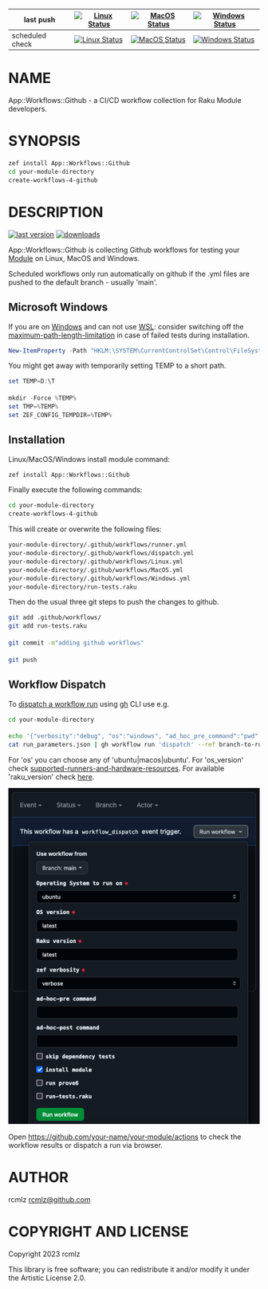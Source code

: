 |last push|[![Linux Status](https://github.com/zero-overhead/App-Workflows-Github/actions/workflows/Linux.yml/badge.svg?event=push)](https://github.com/zero-overhead/App-Workflows-Github/actions)|[![MacOS Status](https://github.com/zero-overhead/App-Workflows-Github/actions/workflows/MacOS.yml/badge.svg?event=push)](https://github.com/zero-overhead/App-Workflows-Github/actions)|[![Windows Status](https://github.com/zero-overhead/App-Workflows-Github/actions/workflows/Windows.yml/badge.svg?event=push)](https://github.com/zero-overhead/App-Workflows-Github/actions)|
|---|---|---|---|
|scheduled check|[![Linux Status](https://github.com/zero-overhead/App-Workflows-Github/actions/workflows/Linux.yml/badge.svg?event=schedule)](https://github.com/zero-overhead/App-Workflows-Github/actions)|[![MacOS Status](https://github.com/zero-overhead/App-Workflows-Github/actions/workflows/MacOS.yml/badge.svg?event=schedule)](https://github.com/zero-overhead/App-Workflows-Github/actions)|[![Windows Status](https://github.com/zero-overhead/App-Workflows-Github/actions/workflows/Windows.yml/badge.svg?event=schedule)](https://github.com/zero-overhead/App-Workflows-Github/actions)|

NAME
====

App::Workflows::Github - a CI/CD workflow collection for Raku Module developers.

SYNOPSIS
========

```bash
zef install App::Workflows::Github
cd your-module-directory
create-workflows-4-github
```

DESCRIPTION
===========

[![last version](https://raku.land/zef:zero-overhead/App::Workflows::Github/badges/version)](https://raku.land/zef:zero-overhead/App::Workflows::Github/badges) [![downloads](https://raku.land/zef:zero-overhead/App::Workflows::Github/badges/downloads)](https://raku.land/zef:zero-overhead/App::Workflows::Github/badges)

App::Workflows::Github is collecting Github workflows for testing your [Module](https://raku.land) on Linux, MacOS and Windows.

Scheduled workflows only run automatically on github if the .yml files are pushed to the default branch - usually 'main'.

Microsoft Windows
-----------------

If you are on [Windows](https://learn.microsoft.com/en-us/linux/install) and can not use [WSL](https://learn.microsoft.com/en-us/windows/wsl/): consider switching off the [maximum-path-length-limitation](https://learn.microsoft.com/en-us/windows/win32/fileio/maximum-file-path-limitation?tabs=powershell) in case of failed tests during installation.

```PowerShell
New-ItemProperty -Path "HKLM:\SYSTEM\CurrentControlSet\Control\FileSystem" -Name "LongPathsEnabled" -Value 1 -PropertyType DWORD -Force
```

You might get away with temporarily setting TEMP to a short path.

```PowerShell
set TEMP=D:\T

mkdir -Force %TEMP%
set TMP=%TEMP%
set ZEF_CONFIG_TEMPDIR=%TEMP%
```

Installation
------------

Linux/MacOS/Windows install module command:

```bash
zef install App::Workflows::Github
```

Finally execute the following commands:

```bash
cd your-module-directory
create-workflows-4-github
```

This will create or overwrite the following files:

```bash
your-module-directory/.github/workflows/runner.yml
your-module-directory/.github/workflows/dispatch.yml
your-module-directory/.github/workflows/Linux.yml
your-module-directory/.github/workflows/MacOS.yml
your-module-directory/.github/workflows/Windows.yml
your-module-directory/run-tests.raku
```

Then do the usual three git steps to push the changes to github.

```bash
git add .github/workflows/
git add run-tests.raku

git commit -m"adding github workflows"

git push
```

Workflow Dispatch
-----------------

To [dispatch a workflow run](https://cli.github.com/manual/gh_workflow_run) using [gh](https://cli.github.com/manual/) CLI use e.g.

```bash
cd your-module-directory

echo '{"verbosity":"debug", "os":"windows", "ad_hoc_pre_command":"pwd", "ad_hoc_post_command":"ls -alsh", "os_version":"2019", "raku_version":"2023.02", "run_prove6":"true", "install_module":"true", "run_tests_script":"true", "skip_deps_tests":"false"}' > run_parameters.json
cat run_parameters.json | gh workflow run 'dispatch' --ref branch-to-run-on --json
```

For 'os' you can choose any of 'ubuntu|macos|ubuntu'. For 'os_version' check [supported-runners-and-hardware-resources](https://docs.github.com/en/actions/using-github-hosted-runners/about-github-hosted-runners/about-github-hosted-runners#supported-runners-and-hardware-resources). For available 'raku_version' check [here](https://www.rakudo.org/downloads/rakudo).

![screenshot of dispatch menu](https://github.com/zero-overhead/App-Workflows-Github/blob/main/resources/dispatch-screenshot.png?raw=true)

Open https://github.com/your-name/your-module/actions to check the workflow results or dispatch a run via browser.

AUTHOR
======

rcmlz <rcmlz@github.com>

COPYRIGHT AND LICENSE
=====================

Copyright 2023 rcmlz

This library is free software; you can redistribute it and/or modify it under the Artistic License 2.0.

